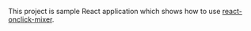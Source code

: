 This project is sample React application which shows how to use [react-onclick-mixer](https://github.com/zplanet/react-onclick-mixer).